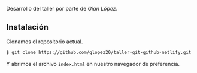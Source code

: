 Desarrollo del taller por parte de _Gian López_.

## Instalación

Clonamos el repositorio actual.

```sh
$ git clone https://github.com/glopez20/taller-git-github-netlify.git
```

Y abrimos el archivo `index.html` en nuestro navegador de preferencia.
